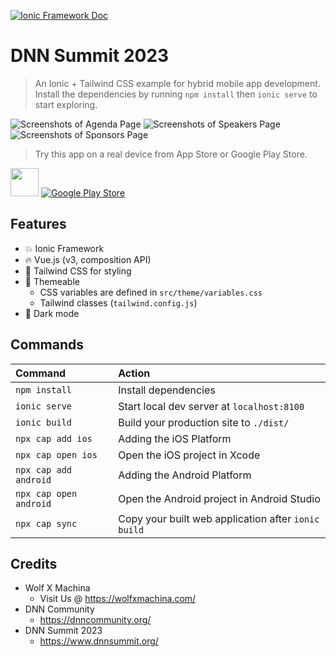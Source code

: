 [![Ionic Framework Doc](https://ionicframework.com/docs/logos/ionic-text-docs-dark.svg)](https://ionicframework.com/docs/)

# DNN Summit 2023

> An Ionic + Tailwind CSS example for hybrid mobile app development. Install the dependencies by running `npm install` then `ionic serve` to start exploring.

![Screenshots of Agenda Page](https://ucarecdn.com/1de42849-b609-4850-bbc0-937063458f3c/-/preview/400x400/)
![Screenshots of Speakers Page](https://ucarecdn.com/3ddfa091-ddc4-46a4-b5e5-7ad6213ac135/-/preview/400x400/)
![Screenshots of Sponsors Page](https://ucarecdn.com/b59a2201-98dd-4be6-b067-52773043f306/-/preview/400x400/)

> Try this app on a real device from App Store or Google Play Store.

[<img src="https://developer.apple.com/app-store/marketing/guidelines/images/badge-example-preferred.png" height="45">](https://apps.apple.com/us/app/dnn-summit-2023/id1669865746)
[![Google Play Store](https://lh3.googleusercontent.com/q1k2l5CwMV31JdDXcpN4Ey7O43PxnjAuZBTmcHEwQxVuv_2wCE2gAAQMWxwNUC2FYEOnYgFPOpw6kmHJWuEGeIBLTj9CuxcOEeU8UXyzWJq4NJM3lg=s0)](https://play.google.com/store/apps/details?id=com.wolfxmachina.summit2023)

## Features

- 💥 Ionic Framework
- 🔥 Vue.js (v3, composition API)
- 💨 Tailwind CSS for styling
- 🎨 Themeable
  - CSS variables are defined in `src/theme/variables.css`
  - Tailwind classes (`tailwind.config.js`)
- 🌙 Dark mode

## Commands

| Command                | Action                                             |
| :--------------------- | :------------------------------------------------- |
| `npm install`          | Install dependencies                               |
| `ionic serve`          | Start local dev server at `localhost:8100`         |
| `ionic build`          | Build your production site to `./dist/`            |
| `npx cap add ios`      | Adding the iOS Platform                            |
| `npx cap open ios`     | Open the iOS project in Xcode                      |
| `npx cap add android`  | Adding the Android Platform                        |
| `npx cap open android` | Open the Android project in Android Studio         |
| `npx cap sync`         | Copy your built web application after `ionic build`|

## Credits

- Wolf X Machina
  - Visit Us @ https://wolfxmachina.com/
- DNN Community
  - https://dnncommunity.org/
- DNN Summit 2023
  - https://www.dnnsummit.org/
